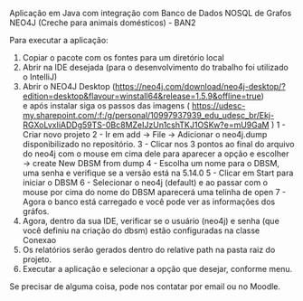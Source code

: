 Aplicação em Java com integração com Banco de Dados NOSQL de Grafos NEO4J (Creche para animais domésticos) - BAN2

Para executar a aplicação:

1) Copiar o pacote com os fontes para um diretório local
2) Abrir na IDE desejada (para o desenvolvimento do trabalho foi utilizado o IntelliJ)
3) Abrir o NEO4J Desktop (https://neo4j.com/download/neo4j-desktop/?edition=desktop&flavour=winstall64&release=1.5.9&offline=true)  
e após instalar siga os passos das imagens ( https://udesc-my.sharepoint.com/:f:/g/personal/10997937939_edu_udesc_br/Ekj-RGXoLvxIiADDg59TS-0Bc8MZeIJzUn1cshTKJ1OSKw?e=mU9GaM ) 
  1 - Criar novo projeto 
  2 - Ir em add -> File -> Adicionar o neo4j.dump disponibilizado no repositório.
  3 - Clicar nos 3 pontos ao final do arquivo do neo4j com o mouse em cima dele para aparecer a opção e escolher -> create New DBSM from dump 
  4 - Escolha um nome para o DBSM, uma senha e verifique se a versão está na 5.14.0
  5 - Clicar em Start para iniciar o DBSM
  6 - Selecionar o neo4j (default) e ao passar com o mouse por cima do nome do DBSM aparecerá uma telinha de open
  7 - Agora o banco está carregado e você pode ver as informações dos gráfos.
5) Agora, dentro da sua IDE, verificar se o usuário (neo4j) e senha (que você definiu na criação do dbsm) estão configuradas na classe Conexao
6) Os relatórios serão gerados dentro do relative path na pasta raiz do projeto.
7) Executar a aplicação e selecionar a opção que desejar, conforme menu.

Se precisar de alguma coisa, pode nos contatar por email ou no Moodle.
